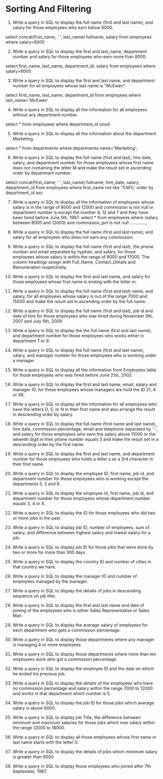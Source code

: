 # Sorting And Filtering

1. Write a query in SQL to display the full name (first and last name), and salary for those employees who earn below 6000.

select concat(first_name, ' ', last_name) fullname, salary
from employees
where salary<6000

2. Write a query in SQL to display the first and last_name, department number and salary for those employees who earn more than 8000.

select first_name, last_name, department_id, salary
from employees
where salary>8000

3. Write a query in SQL to display the first and last name, and department number for all employees whose last name is "McEwen".

select first_name, last_name, department_id
from employees
where last_name='McEwen'

4. Write a query in SQL to display all the information for all employees without any department number.

select * from employees
where department_id isnull

5. Write a query in SQL to display all the information about the department Marketing.

select * from departments
where departments.name='Marketing';

6. Write a query in SQL to display the full name (first and last), hire date, salary, and department number for those
employees whose first name does not containing the letter M and make the result set in ascending order by department
number.

select concat(first_name, ' ', last_name) fullname, hire_date, salary, department_id
from employees
where first_name not like '%M%'
order by department_id asc

7. Write a query in SQL to display all the information of employees whose salary is in the range of 8000 and 12000 and
commission is not null or department number is except the number 4, 12 and 7 and they have been hired before June
5th, 1987.
select *
from employees
where (salary between 8000 and 12000) and commission_pct is not null .............;


8. Write a query in SQL to display the full name (first and last name), and salary for all employees who does not earn
any commission.

9. Write a query in SQL to display the full name (first and last), the phone number and email separated by hyphen, and
salary, for those employees whose salary is within the range of 9000 and 17000. The column headings assign with
Full_Name, Contact_Details and Remuneration respectively.

10. Write a query in SQL to display the first and last name, and salary for those employees whose first name is ending
with the letter m.

11. Write a query in SQL to display the full name (first and last) name, and salary, for all employees whose salary is
out of the range 7000 and 15000 and make the result set in ascending order by the full name.

12. Write a query in SQL to display the full name (first and last), job id and date of hire for those employees who was
hired during November 5th, 2007 and July 5th, 2009.

13. Write a query in SQL to display the the full name (first and last name), and department number for those employees
who works either in department 7 or 9.

14. Write a query in SQL to display the full name (first and last name), salary, and manager number for those employees
who is working under a manager.

15. Write a query in SQL to display all the information from Employees table for those employees who was hired before
June 21st, 2002.

16. Write a query in SQL to display the first and last name, email, salary and manager ID, for those employees whose
managers are hold the ID 21, 4 or 46.

17. Write a query in SQL to display all the information for all employees who have the letters D, S, or N in their first
name and also arrange the result in descending order by salary.

18. Write a query in SQL to display the full name (first name and last name), hire date, commission percentage, email
and telephone separated by '-', and salary for those employees who earn the salary above 11000 or the seventh digit in
their phone number equals 3 and make the result set in a descending order by the first name.

19. Write a query in SQL to display the first and last name, and department number for those employees who holds a
letter s as a 3rd character in their first name.

20. Write a query in SQL to display the employee ID, first name, job id, and department number for those employees who
is working except the departments 5, 3 and 8.

21. Write a query in SQL to display the employee Id, first name, job id, and department number for those employees whose
department number equals 3, 4 or 9.

22. Write a query in SQL to display the ID for those employees who did two or more jobs in the past.

23. Write a query in SQL to display job ID, number of employees, sum of salary, and difference between highest salary
and lowest salary for a job.

24. Write a query in SQL to display job ID for those jobs that were done by two or more for more than 300 days.

25. Write a query in SQL to display the country ID and number of cities in that country we have.

26. Write a query in SQL to display the manager ID and number of employees managed by the manager.

27. Write a query in SQL to display the details of jobs in descending sequence on job title.

28. Write a query in SQL to display the first and last name and date of joining of the employees who is either Sales
Representative or Sales Man.

29. Write a query in SQL to display the average salary of employees for each department who gets a commission percentage.

30. Write a query in SQL to display those departments where any manager is managing 4 or more employees.

31. Write a query in SQL to display those departments where more than ten employees work who got a commission percentage.

32. Write a query in SQL to display the employee ID and the date on which he ended his previous job.

33. Write a query in SQL to display the details of the employees who have no commission percentage and salary within the
range 7000 to 12000 and works in that department which number is 5.

34. Write a query in SQL to display the job ID for those jobs which average salary is above 8000.

35. Write a query in SQL to display job Title, the difference between minimum and maximum salaries for those jobs which
max salary within the range 12000 to 18000.

36. Write a query in SQL to display all those employees whose first name or last name starts with the letter D.

37. Write a query in SQL to display the details of jobs which minimum salary is greater than 9000.

38. Write a query in SQL to display those employees who joined after 7th September, 1987.
